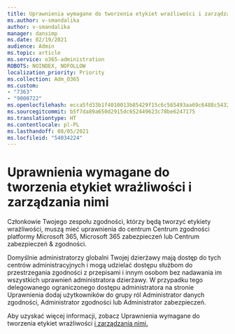 ```yaml
---
title: Uprawnienia wymagane do tworzenia etykiet wrażliwości i zarządzania nimi
ms.author: v-smandalika
author: v-smandalika
manager: dansimp
ms.date: 02/19/2021
audience: Admin
ms.topic: article
ms.service: o365-administration
ROBOTS: NOINDEX, NOFOLLOW
localization_priority: Priority
ms.collection: Adm_O365
ms.custom:
- "7363"
- "9000722"
ms.openlocfilehash: ecca5fd33b1f4010013b85429f15c6c565493aa69c6488c5432a7bb29432f738
ms.sourcegitcommit: b5f7da89a650d2915dc652449623c78be6247175
ms.translationtype: HT
ms.contentlocale: pl-PL
ms.lasthandoff: 08/05/2021
ms.locfileid: "54034224"
---
```

# <a name="permissions-required-to-create-and-manage-sensitivity-labels"></a>Uprawnienia wymagane do tworzenia etykiet wrażliwości i zarządzania nimi

Członkowie Twojego zespołu zgodności, którzy będą tworzyć etykiety wrażliwości, muszą mieć uprawnienia do centrum Centrum zgodności platformy Microsoft 365, Microsoft 365 zabezpieczeń lub Centrum zabezpieczeń & zgodności.

Domyślnie administratorzy globalni Twojej dzierżawy mają dostęp do tych centrów administracyjnych i mogą udzielać dostępu służbom do przestrzegania zgodności z przepisami i innym osobom bez nadawania im wszystkich uprawnień administratora dzierżawy. W przypadku tego delegowanego ograniczonego dostępu administratora na stronie Uprawnienia dodaj użytkowników do grupy ról Administrator danych zgodności, Administrator zgodności lub Administrator zabezpieczeń. 

Aby uzyskać więcej informacji, zobacz Uprawnienia wymagane do tworzenia etykiet wrażliwości [i zarządzania nimi.](https://docs.microsoft.com/microsoft-365/compliance/get-started-with-sensitivity-labels)